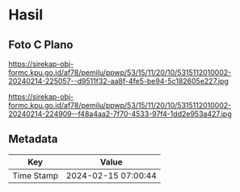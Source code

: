 # Hasil

## Foto C Plano

https://sirekap-obj-formc.kpu.go.id/af78/pemilu/ppwp/53/15/11/20/10/5315112010002-20240214-225057--d9511f32-aa8f-4fe5-be94-5c182605e227.jpg

https://sirekap-obj-formc.kpu.go.id/af78/pemilu/ppwp/53/15/11/20/10/5315112010002-20240214-224909--f48a4aa2-7f70-4533-97f4-1dd2e953a427.jpg


## Metadata

| Key        | Value               |
| ---------- | ------------------- |
| Time Stamp | 2024-02-15 07:00:44 |



